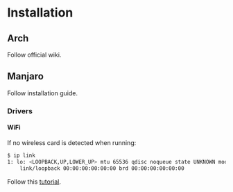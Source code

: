 # Installation

## Arch

Follow official wiki.

## Manjaro

Follow installation guide.

### Drivers

#### WiFi

If no wireless card is detected when running:

```sh
$ ip link
1: lo: <LOOPBACK,UP,LOWER_UP> mtu 65536 qdisc noqueue state UNKNOWN mode DEFAULT group default qlen 1000
    link/loopback 00:00:00:00:00:00 brd 00:00:00:00:00:00
```

Follow this [tutorial](https://archived.forum.manjaro.org/t/realtek-wifi-driver-installation-aur/85429).
